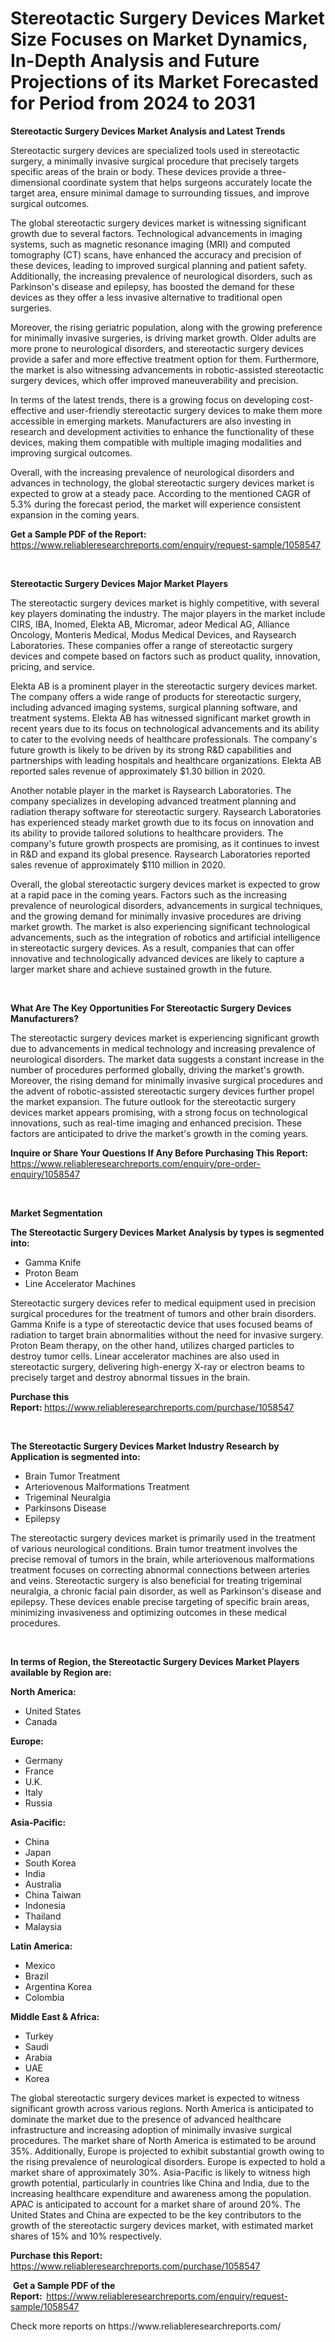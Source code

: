 <p><h1>Stereotactic Surgery Devices Market Size Focuses on Market Dynamics, In-Depth Analysis and Future Projections of its Market Forecasted for Period from 2024 to 2031</h1></p><p><strong>Stereotactic Surgery Devices Market Analysis and Latest Trends</strong></p>
<p><p>Stereotactic surgery devices are specialized tools used in stereotactic surgery, a minimally invasive surgical procedure that precisely targets specific areas of the brain or body. These devices provide a three-dimensional coordinate system that helps surgeons accurately locate the target area, ensure minimal damage to surrounding tissues, and improve surgical outcomes.</p><p>The global stereotactic surgery devices market is witnessing significant growth due to several factors. Technological advancements in imaging systems, such as magnetic resonance imaging (MRI) and computed tomography (CT) scans, have enhanced the accuracy and precision of these devices, leading to improved surgical planning and patient safety. Additionally, the increasing prevalence of neurological disorders, such as Parkinson's disease and epilepsy, has boosted the demand for these devices as they offer a less invasive alternative to traditional open surgeries.</p><p>Moreover, the rising geriatric population, along with the growing preference for minimally invasive surgeries, is driving market growth. Older adults are more prone to neurological disorders, and stereotactic surgery devices provide a safer and more effective treatment option for them. Furthermore, the market is also witnessing advancements in robotic-assisted stereotactic surgery devices, which offer improved maneuverability and precision.</p><p>In terms of the latest trends, there is a growing focus on developing cost-effective and user-friendly stereotactic surgery devices to make them more accessible in emerging markets. Manufacturers are also investing in research and development activities to enhance the functionality of these devices, making them compatible with multiple imaging modalities and improving surgical outcomes.</p><p>Overall, with the increasing prevalence of neurological disorders and advances in technology, the global stereotactic surgery devices market is expected to grow at a steady pace. According to the mentioned CAGR of 5.3% during the forecast period, the market will experience consistent expansion in the coming years.</p></p>
<p><strong>Get a Sample PDF of the Report:&nbsp;</strong> <a href="https://www.reliableresearchreports.com/enquiry/request-sample/1058547">https://www.reliableresearchreports.com/enquiry/request-sample/1058547</a></p>
<p>&nbsp;</p>
<p><strong>Stereotactic Surgery Devices Major Market Players</strong></p>
<p><p>The stereotactic surgery devices market is highly competitive, with several key players dominating the industry. The major players in the market include CIRS, IBA, Inomed, Elekta AB, Micromar, adeor Medical AG, Alliance Oncology, Monteris Medical, Modus Medical Devices, and Raysearch Laboratories. These companies offer a range of stereotactic surgery devices and compete based on factors such as product quality, innovation, pricing, and service.</p><p>Elekta AB is a prominent player in the stereotactic surgery devices market. The company offers a wide range of products for stereotactic surgery, including advanced imaging systems, surgical planning software, and treatment systems. Elekta AB has witnessed significant market growth in recent years due to its focus on technological advancements and its ability to cater to the evolving needs of healthcare professionals. The company's future growth is likely to be driven by its strong R&D capabilities and partnerships with leading hospitals and healthcare organizations. Elekta AB reported sales revenue of approximately $1.30 billion in 2020.</p><p>Another notable player in the market is Raysearch Laboratories. The company specializes in developing advanced treatment planning and radiation therapy software for stereotactic surgery. Raysearch Laboratories has experienced steady market growth due to its focus on innovation and its ability to provide tailored solutions to healthcare providers. The company's future growth prospects are promising, as it continues to invest in R&D and expand its global presence. Raysearch Laboratories reported sales revenue of approximately $110 million in 2020.</p><p>Overall, the global stereotactic surgery devices market is expected to grow at a rapid pace in the coming years. Factors such as the increasing prevalence of neurological disorders, advancements in surgical techniques, and the growing demand for minimally invasive procedures are driving market growth. The market is also experiencing significant technological advancements, such as the integration of robotics and artificial intelligence in stereotactic surgery devices. As a result, companies that can offer innovative and technologically advanced devices are likely to capture a larger market share and achieve sustained growth in the future.</p></p>
<p>&nbsp;</p>
<p><strong>What Are The Key Opportunities For Stereotactic Surgery Devices Manufacturers?</strong></p>
<p><p>The stereotactic surgery devices market is experiencing significant growth due to advancements in medical technology and increasing prevalence of neurological disorders. The market data suggests a constant increase in the number of procedures performed globally, driving the market's growth. Moreover, the rising demand for minimally invasive surgical procedures and the advent of robotic-assisted stereotactic surgery devices further propel the market expansion. The future outlook for the stereotactic surgery devices market appears promising, with a strong focus on technological innovations, such as real-time imaging and enhanced precision. These factors are anticipated to drive the market's growth in the coming years.</p></p>
<p><strong>Inquire or Share Your Questions If Any Before Purchasing This Report:</strong> <a href="https://www.reliableresearchreports.com/enquiry/pre-order-enquiry/1058547">https://www.reliableresearchreports.com/enquiry/pre-order-enquiry/1058547</a></p>
<p>&nbsp;</p>
<p><strong>Market Segmentation</strong></p>
<p><strong>The Stereotactic Surgery Devices Market Analysis by types is segmented into:</strong></p>
<p><ul><li>Gamma Knife</li><li>Proton Beam</li><li>Line Accelerator Machines</li></ul></p>
<p><p>Stereotactic surgery devices refer to medical equipment used in precision surgical procedures for the treatment of tumors and other brain disorders. Gamma Knife is a type of stereotactic device that uses focused beams of radiation to target brain abnormalities without the need for invasive surgery. Proton Beam therapy, on the other hand, utilizes charged particles to destroy tumor cells. Linear accelerator machines are also used in stereotactic surgery, delivering high-energy X-ray or electron beams to precisely target and destroy abnormal tissues in the brain.</p></p>
<p><strong>Purchase this Report:&nbsp;</strong><a href="https://www.reliableresearchreports.com/purchase/1058547">https://www.reliableresearchreports.com/purchase/1058547</a></p>
<p>&nbsp;</p>
<p><strong>The Stereotactic Surgery Devices Market Industry Research by Application is segmented into:</strong></p>
<p><ul><li>Brain Tumor Treatment</li><li>Arteriovenous Malformations Treatment</li><li>Trigeminal Neuralgia</li><li>Parkinsons Disease</li><li>Epilepsy</li></ul></p>
<p><p>The stereotactic surgery devices market is primarily used in the treatment of various neurological conditions. Brain tumor treatment involves the precise removal of tumors in the brain, while arteriovenous malformations treatment focuses on correcting abnormal connections between arteries and veins. Stereotactic surgery is also beneficial for treating trigeminal neuralgia, a chronic facial pain disorder, as well as Parkinson's disease and epilepsy. These devices enable precise targeting of specific brain areas, minimizing invasiveness and optimizing outcomes in these medical procedures.</p></p>
<p>&nbsp;</p>
<p><strong>In terms of Region, the Stereotactic Surgery Devices Market Players available by Region are:</strong></p>
<p>
    <p> <strong> North America: </strong>
        <ul>
            <li>United States</li>
            <li>Canada</li>
        </ul>
        </p> 
    <p> <strong> Europe: </strong>
        <ul>
            <li>Germany</li>
            <li>France</li>
            <li>U.K.</li>
            <li>Italy</li>
            <li>Russia</li>
        </ul>
        </p> 
    <p> <strong> Asia-Pacific: </strong>
        <ul>
            <li>China</li>
            <li>Japan</li>
            <li>South Korea</li>
            <li>India</li>
            <li>Australia</li>
            <li>China Taiwan</li>
            <li>Indonesia</li>
            <li>Thailand</li>
            <li>Malaysia</li>
        </ul>
        </p> 
    <p> <strong> Latin America: </strong>
        <ul>
            <li>Mexico</li>
            <li>Brazil</li>
            <li>Argentina Korea</li>
            <li>Colombia</li>
        </ul>
        </p> 
    <p> <strong> Middle East & Africa: </strong>
        <ul>
            <li>Turkey</li>
            <li>Saudi</li>
            <li>Arabia</li>
            <li>UAE</li>
            <li>Korea</li>
        </ul>
    </p>
    </p>
<p><p>The global stereotactic surgery devices market is expected to witness significant growth across various regions. North America is anticipated to dominate the market due to the presence of advanced healthcare infrastructure and increasing adoption of minimally invasive surgical procedures. The market share of North America is estimated to be around 35%. Additionally, Europe is projected to exhibit substantial growth owing to the rising prevalence of neurological disorders. Europe is expected to hold a market share of approximately 30%. Asia-Pacific is likely to witness high growth potential, particularly in countries like China and India, due to the increasing healthcare expenditure and awareness among the population. APAC is anticipated to account for a market share of around 20%. The United States and China are expected to be the key contributors to the growth of the stereotactic surgery devices market, with estimated market shares of 15% and 10% respectively.</p></p>
<p><strong>Purchase this Report: </strong><a href="https://www.reliableresearchreports.com/purchase/1058547">https://www.reliableresearchreports.com/purchase/1058547</a></p>
<p>&nbsp;<strong>Get a Sample PDF of the Report:&nbsp;&nbsp;</strong><a href="https://www.reliableresearchreports.com/enquiry/request-sample/1058547">https://www.reliableresearchreports.com/enquiry/request-sample/1058547</a></p>
<p><strong></strong></p>
<p>Check more reports on https://www.reliableresearchreports.com/</p>